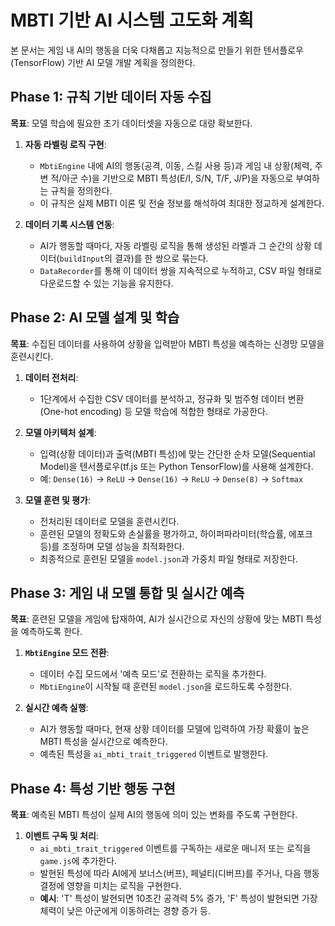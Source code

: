 # MBTI 기반 AI 시스템 고도화 계획

본 문서는 게임 내 AI의 행동을 더욱 다채롭고 지능적으로 만들기 위한 텐서플로우(TensorFlow) 기반 AI 모델 개발 계획을 정의한다.

## Phase 1: 규칙 기반 데이터 자동 수집

**목표**: 모델 학습에 필요한 초기 데이터셋을 자동으로 대량 확보한다.

1.  **자동 라벨링 로직 구현**:
    * `MbtiEngine` 내에 AI의 행동(공격, 이동, 스킬 사용 등)과 게임 내 상황(체력, 주변 적/아군 수)을 기반으로 MBTI 특성(E/I, S/N, T/F, J/P)을 자동으로 부여하는 규칙을 정의한다.
    * 이 규칙은 실제 MBTI 이론 및 전술 정보를 해석하여 최대한 정교하게 설계한다.

2.  **데이터 기록 시스템 연동**:
    * AI가 행동할 때마다, 자동 라벨링 로직을 통해 생성된 라벨과 그 순간의 상황 데이터(`buildInput`의 결과)를 한 쌍으로 묶는다.
    * `DataRecorder`를 통해 이 데이터 쌍을 지속적으로 누적하고, CSV 파일 형태로 다운로드할 수 있는 기능을 유지한다.

## Phase 2: AI 모델 설계 및 학습

**목표**: 수집된 데이터를 사용하여 상황을 입력받아 MBTI 특성을 예측하는 신경망 모델을 훈련시킨다.

1.  **데이터 전처리**:
    * 1단계에서 수집한 CSV 데이터를 분석하고, 정규화 및 범주형 데이터 변환(One-hot encoding) 등 모델 학습에 적합한 형태로 가공한다.

2.  **모델 아키텍처 설계**:
    * 입력(상황 데이터)과 출력(MBTI 특성)에 맞는 간단한 순차 모델(Sequential Model)을 텐서플로우(tf.js 또는 Python TensorFlow)를 사용해 설계한다.
    * 예: `Dense(16)` -> `ReLU` -> `Dense(16)` -> `ReLU` -> `Dense(8)` -> `Softmax`

3.  **모델 훈련 및 평가**:
    * 전처리된 데이터로 모델을 훈련시킨다.
    * 훈련된 모델의 정확도와 손실률을 평가하고, 하이퍼파라미터(학습률, 에포크 등)를 조정하며 모델 성능을 최적화한다.
    * 최종적으로 훈련된 모델을 `model.json`과 가중치 파일 형태로 저장한다.

## Phase 3: 게임 내 모델 통합 및 실시간 예측

**목표**: 훈련된 모델을 게임에 탑재하여, AI가 실시간으로 자신의 상황에 맞는 MBTI 특성을 예측하도록 한다.

1.  **`MbtiEngine` 모드 전환**:
    * 데이터 수집 모드에서 '예측 모드'로 전환하는 로직을 추가한다.
    * `MbtiEngine`이 시작될 때 훈련된 `model.json`을 로드하도록 수정한다.

2.  **실시간 예측 실행**:
    * AI가 행동할 때마다, 현재 상황 데이터를 모델에 입력하여 가장 확률이 높은 MBTI 특성을 실시간으로 예측한다.
    * 예측된 특성을 `ai_mbti_trait_triggered` 이벤트로 발행한다.

## Phase 4: 특성 기반 행동 구현

**목표**: 예측된 MBTI 특성이 실제 AI의 행동에 의미 있는 변화를 주도록 구현한다.

1.  **이벤트 구독 및 처리**:
    * `ai_mbti_trait_triggered` 이벤트를 구독하는 새로운 매니저 또는 로직을 `game.js`에 추가한다.
    * 발현된 특성에 따라 AI에게 보너스(버프), 페널티(디버프)를 주거나, 다음 행동 결정에 영향을 미치는 로직을 구현한다.
    * **예시**: 'T' 특성이 발현되면 10초간 공격력 5% 증가, 'F' 특성이 발현되면 가장 체력이 낮은 아군에게 이동하려는 경향 증가 등.

